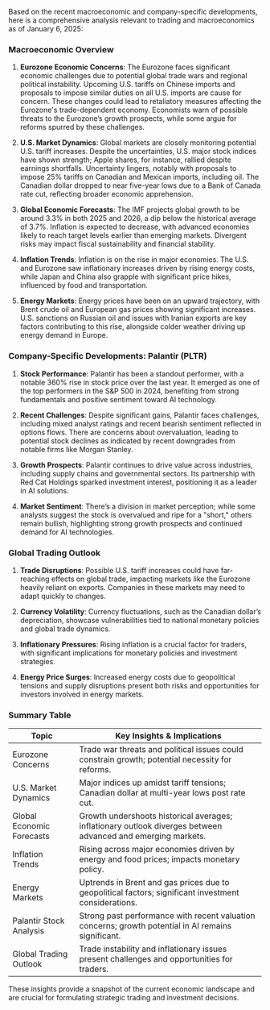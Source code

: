 Based on the recent macroeconomic and company-specific developments, here is a comprehensive analysis relevant to trading and macroeconomics as of January 6, 2025:

### Macroeconomic Overview

1. **Eurozone Economic Concerns**: The Eurozone faces significant economic challenges due to potential global trade wars and regional political instability. Upcoming U.S. tariffs on Chinese imports and proposals to impose similar duties on all U.S. imports are cause for concern. These changes could lead to retaliatory measures affecting the Eurozone's trade-dependent economy. Economists warn of possible threats to the Eurozone’s growth prospects, while some argue for reforms spurred by these challenges.

2. **U.S. Market Dynamics**: Global markets are closely monitoring potential U.S. tariff increases. Despite the uncertainties, U.S. major stock indices have shown strength; Apple shares, for instance, rallied despite earnings shortfalls. Uncertainty lingers, notably with proposals to impose 25% tariffs on Canadian and Mexican imports, including oil. The Canadian dollar dropped to near five-year lows due to a Bank of Canada rate cut, reflecting broader economic apprehension.

3. **Global Economic Forecasts**: The IMF projects global growth to be around 3.3% in both 2025 and 2026, a dip below the historical average of 3.7%. Inflation is expected to decrease, with advanced economies likely to reach target levels earlier than emerging markets. Divergent risks may impact fiscal sustainability and financial stability.

4. **Inflation Trends**: Inflation is on the rise in major economies. The U.S. and Eurozone saw inflationary increases driven by rising energy costs, while Japan and China also grapple with significant price hikes, influenced by food and transportation.

5. **Energy Markets**: Energy prices have been on an upward trajectory, with Brent crude oil and European gas prices showing significant increases. U.S. sanctions on Russian oil and issues with Iranian exports are key factors contributing to this rise, alongside colder weather driving up energy demand in Europe.

### Company-Specific Developments: Palantir (PLTR)

1. **Stock Performance**: Palantir has been a standout performer, with a notable 360% rise in stock price over the last year. It emerged as one of the top performers in the S&P 500 in 2024, benefiting from strong fundamentals and positive sentiment toward AI technology.

2. **Recent Challenges**: Despite significant gains, Palantir faces challenges, including mixed analyst ratings and recent bearish sentiment reflected in options flows. There are concerns about overvaluation, leading to potential stock declines as indicated by recent downgrades from notable firms like Morgan Stanley.

3. **Growth Prospects**: Palantir continues to drive value across industries, including supply chains and governmental sectors. Its partnership with Red Cat Holdings sparked investment interest, positioning it as a leader in AI solutions.

4. **Market Sentiment**: There’s a division in market perception; while some analysts suggest the stock is overvalued and ripe for a "short," others remain bullish, highlighting strong growth prospects and continued demand for AI technologies.

### Global Trading Outlook

1. **Trade Disruptions**: Possible U.S. tariff increases could have far-reaching effects on global trade, impacting markets like the Eurozone heavily reliant on exports. Companies in these markets may need to adapt quickly to changes.

2. **Currency Volatility**: Currency fluctuations, such as the Canadian dollar’s depreciation, showcase vulnerabilities tied to national monetary policies and global trade dynamics.

3. **Inflationary Pressures**: Rising inflation is a crucial factor for traders, with significant implications for monetary policies and investment strategies.

4. **Energy Price Surges**: Increased energy costs due to geopolitical tensions and supply disruptions present both risks and opportunities for investors involved in energy markets.

### Summary Table

| Topic                      | Key Insights & Implications                                                                       |
|----------------------------|---------------------------------------------------------------------------------------------------|
| Eurozone Concerns          | Trade war threats and political issues could constrain growth; potential necessity for reforms.    |
| U.S. Market Dynamics       | Major indices up amidst tariff tensions; Canadian dollar at multi-year lows post rate cut.         |
| Global Economic Forecasts  | Growth undershoots historical averages; inflationary outlook diverges between advanced and emerging markets. |
| Inflation Trends           | Rising across major economies driven by energy and food prices; impacts monetary policy.           |
| Energy Markets             | Uptrends in Brent and gas prices due to geopolitical factors; significant investment considerations. |
| Palantir Stock Analysis    | Strong past performance with recent valuation concerns; growth potential in AI remains significant. |
| Global Trading Outlook     | Trade instability and inflationary issues present challenges and opportunities for traders.         |

These insights provide a snapshot of the current economic landscape and are crucial for formulating strategic trading and investment decisions.